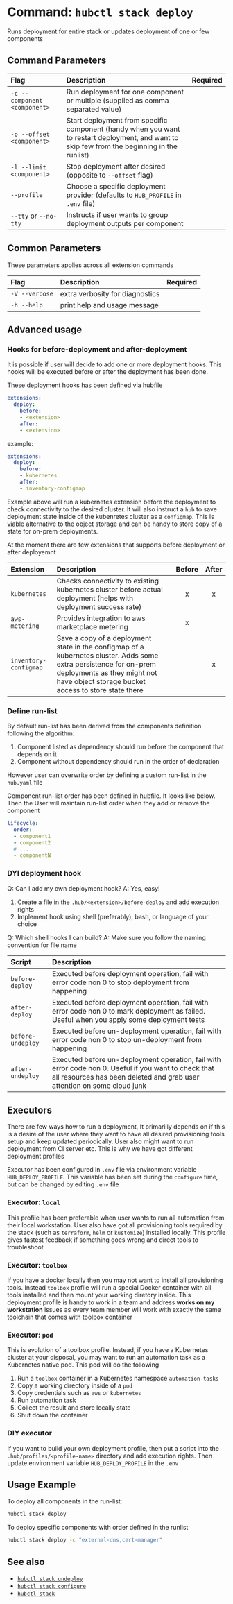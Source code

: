 # Command: `hubctl stack deploy`

Runs deployment for entire stack or updates deployment of one or few components

## Command Parameters

| Flag   | Description | Required
| :-------- | :-------- | :-: |
| `-c --component <component>` | Run deployment for one  component or multiple (supplied as comma separated value) | |
| `-o --offset <component>` | Start deployment from specific component (handy when you want to restart deployment, and want to skip few from the beginning in the runlist) | |
| `-l --limit <component>` | Stop deployment after desired (opposite to `--offset` flag) | |
| `--profile` | Choose a specific deployment provider (defaults to `HUB_PROFILE` in `.env` file) | |
| `--tty` or `--no-tty` | Instructs if user wants to group deployment outputs per component | |

## Common Parameters

These parameters applies across all extension commands

| Flag   | Description | Required
| :-------- | :-------- | :-: |
| `-V --verbose` | extra verbosity for diagnostics | |
| `-h --help` | print help and usage message | |

## Advanced usage

### Hooks for before-deployment and after-deployment

It is possible if user will decide to add one or more deployment hooks. This hooks will be executed before or after the deployment has been done.

These deployment hooks has been defined via hubfile

```yaml
extensions:
  deploy:
    before:
    - <extension>
    after:
    - <extension>
```

example:

```yaml
extensions:
  deploy:
    before:
    - kubernetes
    after:
    - inventory-configmap
```

Example above will run a kubernetes extension before the deployment to check connectivity to the desired cluster. It will also instruct a `hub` to save deployment state inside of the kubenretes cluster as a `configmap`. This is viable alternative to the object storage and can be handy to store copy of a state for on-prem deployments.

At the moment there are few extensions that supports before deployment or after deployemnt

| Extension  | Description | Before | After |
| :-------- | :-------- | :-: | :-: |
| `kubernetes` | Checks connectivity to existing kubernetes cluster before actual deployment (helps with deployment success rate) | x | x |
| `aws-metering` | Provides integration to aws marketplace metering | x | |
| `inventory-configmap` | Save a copy of a deployment state in the configmap of a kubernetes cluster. Adds some extra persistence for on-prem deployments as they might not have object storage bucket access to store state there | | x |

### Define run-list

By default run-list has been derived from the components definition following the algorithm:

1. Component listed as dependency should run before the component that depends on it
2. Component without dependency should run in the order of declaration

However user can overwrite order by defining a custom run-list in the `hub.yaml` file

Component run-list order has been defined in hubfile. It looks like below.  Then the User will maintain run-list order when they add or remove the component

```yaml
lifecycle:
  order:
  - component1
  - component2
  # ...
  - componentN
```

### DYI deployment hook

Q: Can I add my own deployment hook?
A: Yes, easy!

1. Create a file in the `.hub/<extension>/before-deploy` and add execution rights
2. Implement hook using shell (preferably), bash, or language of your choice

Q: Which shell hooks I can build?
A: Make sure you follow the naming convention for file name

| Script | Description |
| :-------- | :-------- |
| `before-deploy` | Executed before deployment operation, fail with error code non 0 to stop deployment from happening |
| `after-deploy` | Executed before deployment operation, fail with error code non 0 to mark deployment as failed. Useful when you apply some deployment tests |
| `before-undeploy` | Executed before un-deployment operation, fail with error code non 0 to stop un-deployment from happening |
| `after-undeploy` | Executed before un-deployment operation, fail with error code non 0. Useful if you want to check that all resources has been deleted and grab user attention on some cloud junk |

## Executors

There are few ways how to run a deployment, It primarilly depends on if this is a desire of the user where they want to have all desired provisioning tools setup and keep updated periodically. User also might  want to run deployment from CI server etc. This is why we have got different deployment profiles

Executor has been configured in `.env` file via environment variable `HUB_DEPLOY_PROFILE`. This variable has been set during the `configure` time, but can be changed by editing `.env` file

### Executor: `local`

This profile has been preferable when user wants to run all automation from their local workstation. User also have got all provisioning tools required by the stack (such as `terraform`, `helm` or `kustomize`) installed locally. This profile gives fastest feedback if something goes wrong and direct tools to troubleshoot

### Executor: `toolbox`

If you have a docker locally then you may not want to install all provisioning tools. Instead `toolbox` profile will run a special Docker container with all tools installed and then mount your working diretory inside. This deployment profile is handy to work in a team and  address __works on my workstation__ issues as every team member will work with exactly the same toolchain that comes with toolbox container

### Executor: `pod`

This is evolution of a toolbox profile. Instead, if you have a Kubernetes cluster at your disposal, you may want to run an automation task as a Kubernetes native pod. This pod will do the following

1. Run a `toolbox` container in a Kubernetes namespace `automation-tasks`
2. Copy a working directory inside of a `pod`
3. Copy credentials such as `aws` or `kubernetes`
4. Run automation task
5. Collect the result and store locally state
6. Shut down the container

### DIY executor

If you want to build your own deployment profile, then put a script into the `.hub/profiles/<profile-name>` directory and add execution rights. Then update environment variable `HUB_DEPLOY_PROFILE` in the `.env`

## Usage Example

To deploy all components in the run-list:

```bash
hubctl stack deploy
```

To deploy specific components with order defined in the runlist

```bash
hubctl stack deploy -c "external-dns,cert-manager"
```

## See also

* [`hubctl stack undeploy`](../hubctl-stack-undeploy)
* [`hubctl stack configure`](../hubctl-stack-configure)
* [`hubctl stack`](..)
